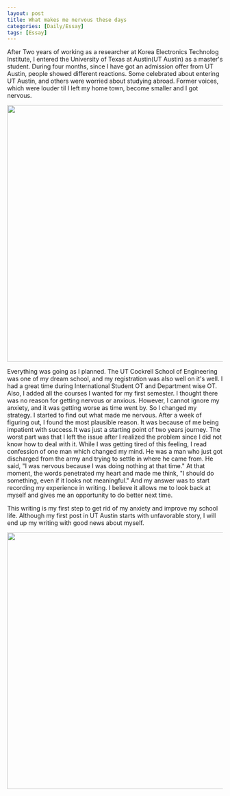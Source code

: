 ```yaml
---
layout: post
title: What makes me nervous these days
categories: [Daily/Essay]
tags: [Essay]
---
```


After Two years of working as a researcher at Korea Electronics Technolog Institute, I entered the University of Texas at Austin(UT Austin) as a master's student. During four months, since I have got an admission offer from UT Austin, people showed different reactions. Some celebrated about entering UT Austin, and others were worried about studying abroad. Former voices, which were louder til I left my home town, become smaller and I got nervous.

<p align="center">
    <img src="https://media.giphy.com/media/LytiZGHa3DbCE/giphy.gif" width="600" />
</p>

Everything was going as I planned. The UT Cockrell School of Engineering was one of my dream school, and my registration was also well on it's well. I had a great time during International Student OT and Department wise OT. Also, I added all the courses I wanted for my first semester. I thought there was no reason for getting nervous or anxious. However, I cannot ignore my anxiety, and it was getting worse as time went by.
So I changed my strategy. I started to find out what made me nervous. After a week of figuring out, I found the most plausible reason. It was because of me being impatient with success.It was just a starting point of two years journey. The worst part was that I left the issue after I realized the problem since I did not know how to deal with it.
While I was getting tired of this feeling, I read confession of one man which changed my mind. He was a man who just got discharged from the army and trying to settle in where he came from. He said, "I was nervous because I was doing nothing at that time." At that moment, the words penetrated my heart and made me think, "I should do something, even if it looks not meaningful." And my answer was to start recording my experience in writing. I believe it allows me to look back at myself and gives me an opportunity to do better next time.

This writing is my first step to get rid of my anxiety and improve my school life. Although my first post in UT Austin starts with unfavorable story, I will end up my writing with good news about myself.

<p align="center">
    <img src="https://media.giphy.com/media/pOZhmE42D1WrCWATLK/giphy.gif" width="600" />
</p>